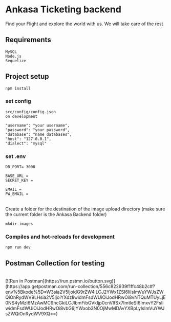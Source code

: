 # Ankasa Ticketing backend
Find your Flight and explore the 
world with us. We will take care of the rest

## Requirements
```
MySQL
Node.js
Sequelize
```

## Project setup
```
npm install
```

### set config
```
src/config/config.json
on development
    
"username": "your username",
"password": "your password",
"database": "name databases",
"host": "127.0.0.1",
"dialect": "mysql"

```

### set .env
```
DB_PORT= 3000

BASE_URL = 
SECRET_KEY = 

EMAIL = 
PW_EMAIL =

```
<br>
Create a folder for the destination of the image upload directory (make sure the current folder is the Ankasa Backend folder)

```
mkdir images
```

### Compiles and hot-reloads for development
```
npm run dev
```


## Postman Collection for testing
<br>
[![Run in Postman](https://run.pstmn.io/button.svg)](https://app.getpostman.com/run-collection/556c822939f1ffc48b2c#?env%5Bkode%5D=W3sia2V5IjoidG9rZW4iLCJ2YWx1ZSI6IiIsImVuYWJsZWQiOnRydWV9LHsia2V5IjoiYXdzIiwidmFsdWUiOiJodHRwOi8vNTQuMTUyLjE0NS4yMzI6MzAwMC9hcGkiLCJlbmFibGVkIjp0cnVlfSx7ImtleSI6ImxvY2FsIiwidmFsdWUiOiJodHRwOi8vbG9jYWxob3N0OjMwMDAvYXBpLyIsImVuYWJsZWQiOnRydWV9XQ==)